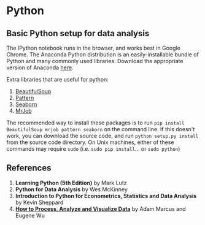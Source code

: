 Python
======

## Basic Python setup for data analysis
The IPython notebook runs in the browser, and works best in Google Chrome. The Anaconda Python distribution is an easily-installable bundle of Python and many commonly used libraries. Download the appropriate version of Anaconda [here](http://continuum.io/downloads). 

Extra libraries that are useful for python:

1. [BeautifulSoup](http://www.crummy.com/software/BeautifulSoup/)
2. [Pattern](http://www.clips.ua.ac.be/pattern)
3. [Seaborn](http://web.stanford.edu/~mwaskom/software/seaborn/)
4. [MrJob](http://pythonhosted.org/mrjob/)

The recommended way to install these packages is to run ```pip install BeautifulSoup mrjob pattern seaborn``` on the command line. If this doesn't work, you can download the source code, and run ```python setup.py install``` from the source code directory. On Unix machines, either of these commands may require ```sudo``` (i.e. ```sudo pip install```... or ```sudo python```)

References
------------
1. **Learning Python (5th Edition)** by Mark Lutz
2. **Python for Data Analysis** by Wes McKinney
3. **Introduction to Python for Econometrics, Statistics and Data Analysis** by Kevin Sheppard
4. **[How to Process, Analyze and Visualize Data](http://dataiap.github.io/dataiap/)** by Adam Marcus and Eugene Wu
